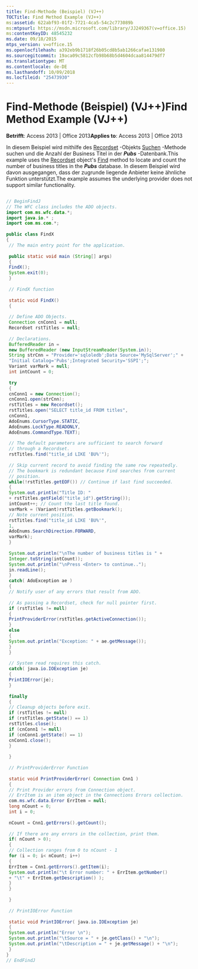 ```yaml
---
title: Find-Methode (Beispiel) (VJ++)
TOCTitle: Find Method Example (VJ++)
ms:assetid: 622abf93-01f2-7721-4ca5-54c2c773089b
ms:mtpsurl: https://msdn.microsoft.com/library/JJ249367(v=office.15)
ms:contentKeyID: 48545232
ms.date: 09/18/2015
mtps_version: v=office.15
ms.openlocfilehash: a392eb9b1718f26b05cd8b5ab1266cafae131980
ms.sourcegitcommit: 19aca09c5812cfb98b68b5d4604dcaa814479df7
ms.translationtype: MT
ms.contentlocale: de-DE
ms.lasthandoff: 10/09/2018
ms.locfileid: "25473930"
---
```

# <a name="find-method-example-vj"></a><span data-ttu-id="ed1ae-102">Find-Methode (Beispiel) (VJ++)</span><span class="sxs-lookup"><span data-stu-id="ed1ae-102">Find Method Example (VJ++)</span></span>


<span data-ttu-id="ed1ae-103">**Betrifft**: Access 2013 | Office 2013</span><span class="sxs-lookup"><span data-stu-id="ed1ae-103">**Applies to**: Access 2013 | Office 2013</span></span>

<span data-ttu-id="ed1ae-104">In diesem Beispiel wird mithilfe des [Recordset](recordset-object-ado.md) -Objekts [Suchen](find-method-ado.md) -Methode suchen und die Anzahl der Business Titel in der ***Pubs*** -Datenbank.</span><span class="sxs-lookup"><span data-stu-id="ed1ae-104">This example uses the [Recordset](recordset-object-ado.md) object's [Find](find-method-ado.md) method to locate and count the number of business titles in the ***Pubs*** database.</span></span> <span data-ttu-id="ed1ae-105">In diesem Beispiel wird davon ausgegangen, dass der zugrunde liegende Anbieter keine ähnliche Funktion unterstützt.</span><span class="sxs-lookup"><span data-stu-id="ed1ae-105">The example assumes the underlying provider does not support similar functionality.</span></span>

```java 
 
// BeginFindJ 
// The WFC class includes the ADO objects. 
import com.ms.wfc.data.*; 
import java.io.* ; 
import com.ms.com.*; 
 
public class FindX 
{ 
 // The main entry point for the application. 
 
 public static void main (String[] args) 
 { 
 FindX(); 
 System.exit(0); 
 } 
 
 // FindX function 
 
 static void FindX() 
 { 
 
 // Define ADO Objects. 
 Connection cnConn1 = null; 
 Recordset rstTitles = null; 
 
 // Declarations. 
 BufferedReader in = 
 new BufferedReader (new InputStreamReader(System.in)); 
 String strCnn = "Provider='sqloledb';Data Source='MySqlServer';" + 
 "Initial Catalog='Pubs';Integrated Security='SSPI';"; 
 Variant varMark = null; 
 int intCount = 0; 
 
 try 
 { 
 cnConn1 = new Connection(); 
 cnConn1.open(strCnn); 
 rstTitles = new Recordset(); 
 rstTitles.open("SELECT title_id FROM titles", 
 cnConn1, 
 AdoEnums.CursorType.STATIC, 
 AdoEnums.LockType.READONLY, 
 AdoEnums.CommandType.TEXT); 
 
 // The default parameters are sufficient to search forward 
 // through a Recordset. 
 rstTitles.find("title_id LIKE 'BU%'"); 
 
 // Skip current record to avoid finding the same row repeatedly. 
 // The bookmark is redundant because Find searches from current 
 // position. 
 while(!rstTitles.getEOF()) // Continue if last find succeeded. 
 { 
 System.out.println("Title ID: " 
 + rstTitles.getField("title_id").getString()); 
 intCount++; // Count the last title found. 
 varMark = (Variant)rstTitles.getBookmark(); 
 // Note current position. 
 rstTitles.find("title_id LIKE 'BU%'", 
 1, 
 AdoEnums.SearchDirection.FORWARD, 
 varMark); 
 } 
 
 System.out.println("\nThe number of business titles is " + 
 Integer.toString(intCount)); 
 System.out.println("\nPress <Enter> to continue.."); 
 in.readLine(); 
 } 
 catch( AdoException ae ) 
 { 
 // Notify user of any errors that result from ADO. 
 
 // As passing a Recordset, check for null pointer first. 
 if (rstTitles != null) 
 { 
 PrintProviderError(rstTitles.getActiveConnection()); 
 } 
 else 
 { 
 System.out.println("Exception: " + ae.getMessage()); 
 } 
 } 
 
 // System read requires this catch. 
 catch( java.io.IOException je) 
 { 
 PrintIOError(je); 
 } 
 
 finally 
 { 
 // Cleanup objects before exit. 
 if (rstTitles != null) 
 if (rstTitles.getState() == 1) 
 rstTitles.close(); 
 if (cnConn1 != null) 
 if (cnConn1.getState() == 1) 
 cnConn1.close(); 
 } 
 
 } 
 
 // PrintProviderError Function 
 
 static void PrintProviderError( Connection Cnn1 ) 
 { 
 // Print Provider errors from Connection object. 
 // ErrItem is an item object in the Connections Errors collection. 
 com.ms.wfc.data.Error ErrItem = null; 
 long nCount = 0; 
 int i = 0; 
 
 nCount = Cnn1.getErrors().getCount(); 
 
 // If there are any errors in the collection, print them. 
 if( nCount > 0); 
 { 
 // Collection ranges from 0 to nCount - 1 
 for (i = 0; i< nCount; i++) 
 { 
 ErrItem = Cnn1.getErrors().getItem(i); 
 System.out.println("\t Error number: " + ErrItem.getNumber() 
 + "\t" + ErrItem.getDescription() ); 
 } 
 } 
 
 } 
 
 // PrintIOError Function 
 
 static void PrintIOError( java.io.IOException je) 
 { 
 System.out.println("Error \n"); 
 System.out.println("\tSource = " + je.getClass() + "\n"); 
 System.out.println("\tDescription = " + je.getMessage() + "\n"); 
 } 
} 
// EndFindJ 
```

